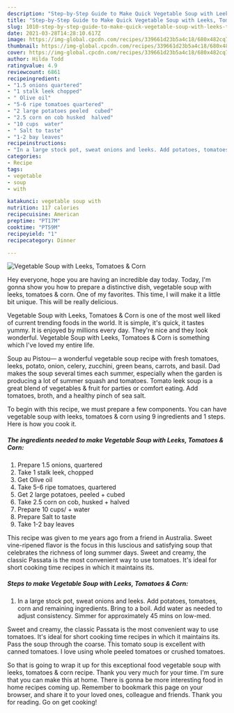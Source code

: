 ```yaml
---
description: "Step-by-Step Guide to Make Quick Vegetable Soup with Leeks, Tomatoes &amp;amp; Corn"
title: "Step-by-Step Guide to Make Quick Vegetable Soup with Leeks, Tomatoes &amp;amp; Corn"
slug: 1010-step-by-step-guide-to-make-quick-vegetable-soup-with-leeks-tomatoes-and-amp-corn
date: 2021-03-28T14:28:10.617Z
image: https://img-global.cpcdn.com/recipes/339661d23b5a4c18/680x482cq70/vegetable-soup-with-leeks-tomatoes-corn-recipe-main-photo.jpg
thumbnail: https://img-global.cpcdn.com/recipes/339661d23b5a4c18/680x482cq70/vegetable-soup-with-leeks-tomatoes-corn-recipe-main-photo.jpg
cover: https://img-global.cpcdn.com/recipes/339661d23b5a4c18/680x482cq70/vegetable-soup-with-leeks-tomatoes-corn-recipe-main-photo.jpg
author: Hilda Todd
ratingvalue: 4.9
reviewcount: 6861
recipeingredient:
- "1.5 onions quartered"
- "1 stalk leek chopped"
- " Olive oil"
- "5-6 ripe tomatoes quartered"
- "2 large potatoes peeled  cubed"
- "2.5 corn on cob husked  halved"
- "10 cups  water"
- " Salt to taste"
- "1-2 bay leaves"
recipeinstructions:
- "In a large stock pot, sweat onions and leeks. Add potatoes, tomatoes, corn and remaining ingredients. Bring to a boil. Add water as needed to adjust consistency. Simmer for approximately 45 mins on low-med."
categories:
- Recipe
tags:
- vegetable
- soup
- with

katakunci: vegetable soup with 
nutrition: 117 calories
recipecuisine: American
preptime: "PT17M"
cooktime: "PT59M"
recipeyield: "1"
recipecategory: Dinner

---
```



![Vegetable Soup with Leeks, Tomatoes &amp; Corn](https://img-global.cpcdn.com/recipes/339661d23b5a4c18/680x482cq70/vegetable-soup-with-leeks-tomatoes-corn-recipe-main-photo.jpg)

Hey everyone, hope you are having an incredible day today. Today, I'm gonna show you how to prepare a distinctive dish, vegetable soup with leeks, tomatoes &amp; corn. One of my favorites. This time, I will make it a little bit unique. This will be really delicious.

Vegetable Soup with Leeks, Tomatoes &amp; Corn is one of the most well liked of current trending foods in the world. It is simple, it's quick, it tastes yummy. It is enjoyed by millions every day. They're nice and they look wonderful. Vegetable Soup with Leeks, Tomatoes &amp; Corn is something which I've loved my entire life.

Soup au Pistou— a wonderful vegetable soup recipe with fresh tomatoes, leeks, potato, onion, celery, zucchini, green beans, carrots, and basil. Dad makes the soup several times each summer, especially when the garden is producing a lot of summer squash and tomatoes. Tomato leek soup is a great blend of vegetables &amp; fruit for parties or comfort eating. Add tomatoes, broth, and a healthy pinch of sea salt.


To begin with this recipe, we must prepare a few components. You can have vegetable soup with leeks, tomatoes &amp; corn using 9 ingredients and 1 steps. Here is how you cook it.

<!--inarticleads1-->

##### The ingredients needed to make Vegetable Soup with Leeks, Tomatoes &amp; Corn:

1. Prepare 1.5 onions, quartered
1. Take 1 stalk leek, chopped
1. Get  Olive oil
1. Take 5-6 ripe tomatoes, quartered
1. Get 2 large potatoes, peeled + cubed
1. Take 2.5 corn on cob, husked + halved
1. Prepare 10 cups/ + water
1. Prepare  Salt to taste
1. Take 1-2 bay leaves


This recipe was given to me years ago from a friend in Australia. Sweet vine-ripened flavor is the focus in this luscious and satisfying soup that celebrates the richness of long summer days. Sweet and creamy, the classic Passata is the most convenient way to use tomatoes. It&#39;s ideal for short cooking time recipes in which it maintains its. 

<!--inarticleads2-->

##### Steps to make Vegetable Soup with Leeks, Tomatoes &amp; Corn:

1. In a large stock pot, sweat onions and leeks. Add potatoes, tomatoes, corn and remaining ingredients. Bring to a boil. Add water as needed to adjust consistency. Simmer for approximately 45 mins on low-med.


Sweet and creamy, the classic Passata is the most convenient way to use tomatoes. It&#39;s ideal for short cooking time recipes in which it maintains its. Pass the soup through the coarse. This tomato soup is excellent with canned tomatoes. I love using whole peeled tomatoes or crushed tomatoes. 

So that is going to wrap it up for this exceptional food vegetable soup with leeks, tomatoes &amp; corn recipe. Thank you very much for your time. I'm sure that you can make this at home. There is gonna be more interesting food in home recipes coming up. Remember to bookmark this page on your browser, and share it to your loved ones, colleague and friends. Thank you for reading. Go on get cooking!
